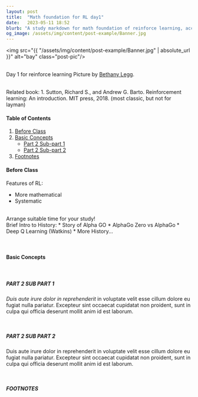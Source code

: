 ```yaml
---
layout: post
title:  "Math foundation for RL day1"
date:   2023-05-11 18:52
blurb: "A study markdown for math foundation of reinforce learning, according to lecture by Prof. Shiyu Zhao, Westlake University"
og_image: /assets/img/content/post-example/Banner.jpg
---
```


<img src="{{ "/assets/img/content/post-example/Banner.jpg" | absolute_url }}" alt="bay" class="post-pic"/>
<br />
<br />

Day 1 for reinforce learning
Picture by [Bethany Legg](https://unsplash.com/@bkotynski).

<br />
Related book:
1. Sutton, Richard S., and Andrew G. Barto. Reinforcement learning: An introduction. MIT press, 2018. (most classic, but not for layman)

#### Table of Contents
1. [Before Class](#part-1)
2. [Basic Concepts](#part-2)
    * [Part 2 Sub-part 1](#part-2-sub-part-1)
    * [Part 2 Sub-part 2](#part-2-sub-part-2)
3. [Footnotes](#footnotes)

#### Before Class
Features of RL:
* More mathematical
* Systematic

<br />
Arrange suitable time for your study!

<br />
Brief Intro to History:
* Story of Alpha GO
* AlphaGo Zero vs AlphaGo
* Deep Q Learning (Watkins)
* More History...

<br />
<br />
<br />

#### Basic Concepts


<br />

##### PART 2 SUB PART 1
*Duis aute irure dolor in reprehenderit* in voluptate velit esse cillum dolore eu fugiat nulla pariatur. Excepteur sint occaecat cupidatat non proident, sunt in culpa qui officia deserunt mollit anim id est laborum.

<br />

##### PART 2 SUB PART 2
Duis aute irure dolor in reprehenderit in voluptate velit esse cillum dolore eu fugiat nulla pariatur. Excepteur sint occaecat cupidatat non proident, sunt in culpa qui officia deserunt mollit anim id est laborum.

<br />


##### FOOTNOTES

[^1]: This is a note!

